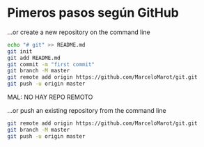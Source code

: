 
# Pimeros pasos según GitHub

…or create a new repository on the command line

```bash
echo "# git" >> README.md
git init
git add README.md
git commit -m "first commit"
git branch -M master
git remote add origin https://github.com/MarceloMarot/git.git
git push -u origin master
```

MAL: NO HAY REPO REMOTO



…or push an existing repository from the command line

```bash
git remote add origin https://github.com/MarceloMarot/git.git
git branch -M master
git push -u origin master
```